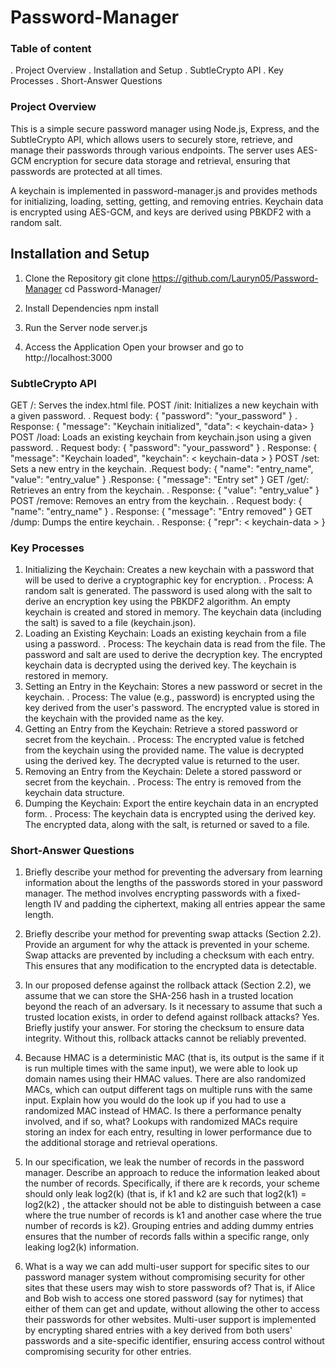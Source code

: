 # Password-Manager
### Table of content
. Project Overview
. Installation and Setup
. SubtleCrypto API
. Key Processes
. Short-Answer Questions

### Project Overview
This is a simple secure password manager using Node.js, Express, and the SubtleCrypto API, which allows users to securely store, retrieve, and manage their passwords through various endpoints. The server uses AES-GCM encryption for secure data storage and retrieval, ensuring that passwords are protected at all times.

A keychain is implemented in password-manager.js and provides methods for initializing, loading, setting, getting, and removing entries. Keychain data is encrypted using AES-GCM, and keys are derived using PBKDF2 with a random salt.

## Installation and Setup
1. Clone the Repository
git clone https://github.com/Lauryn05/Password-Manager
cd Password-Manager/

2.	Install Dependencies
npm install

3.	Run the Server
node server.js

4.	Access the Application
Open your browser and go to http://localhost:3000

### SubtleCrypto API
GET /: Serves the index.html file.
POST /init: Initializes a new keychain with a given password.
 . Request body: { "password": "your_password" }
 . Response: { "message": "Keychain initialized", "data": < keychain-data> }
POST /load: Loads an existing keychain from keychain.json using a given password.
 . Request body: { "password": "your_password" }
 . Response: { "message": "Keychain loaded", "keychain": < keychain-data > }
POST /set: Sets a new entry in the keychain.
 .Request body: { "name": "entry_name", "value": "entry_value" }
 .Response: { "message": "Entry set" }
GET /get/: Retrieves an entry from the keychain.
 . Response: { "value": "entry_value" }
POST /remove: Removes an entry from the keychain.
 . Request body: { "name": "entry_name" }
 . Response: { "message": "Entry removed" }
GET /dump: Dumps the entire keychain.
 . Response: { "repr": < keychain-data > }

### Key Processes
1.	Initializing the Keychain: Creates a new keychain with a password that will be used to derive a cryptographic key for encryption.
    . Process:
    A random salt is generated.
    The password is used along with the salt to derive an encryption key using the PBKDF2 algorithm.
    An empty keychain is created and stored in memory.
    The keychain data (including the salt) is saved to a file (keychain.json).
2.	Loading an Existing Keychain: Loads an existing keychain from a file using a password.
    . Process:
    The keychain data is read from the file.
    The password and salt are used to derive the decryption key.
    The encrypted keychain data is decrypted using the derived key.
    The keychain is restored in memory.
3.	Setting an Entry in the Keychain: Stores a new password or secret in the keychain.
	. Process:
    The value (e.g., password) is encrypted using the key derived from the user's password.
    The encrypted value is stored in the keychain with the provided name as the key.
4.	Getting an Entry from the Keychain: Retrieve a stored password or secret from the keychain.
	. Process:
    The encrypted value is fetched from the keychain using the provided name.
    The value is decrypted using the derived key.
    The decrypted value is returned to the user.
5.	Removing an Entry from the Keychain: Delete a stored password or secret from the keychain.
	. Process: The entry is removed from the keychain data structure.
6.	Dumping the Keychain: Export the entire keychain data in an encrypted form.
	. Process:
	The keychain data is encrypted using the derived key.
	The encrypted data, along with the salt, is returned or saved to a file.

### Short-Answer Questions
1.	Briefly describe your method for preventing the adversary from learning information about the lengths of the passwords stored in your password manager.
The method involves encrypting passwords with a fixed-length IV and padding the ciphertext, making all entries appear the same length.

2.	Briefly describe your method for preventing swap attacks (Section 2.2). Provide an argument for why the attack is prevented in your scheme.
Swap attacks are prevented by including a checksum with each entry. This ensures that any modification to the encrypted data is detectable.

3.	In our proposed defense against the rollback attack (Section 2.2), we assume that we can store the SHA-256 hash in a trusted location beyond the reach of an adversary. Is it necessary to assume that such a trusted location exists, in order to defend against rollback attacks? Yes. Briefly justify your answer.
For storing the checksum to ensure data integrity. Without this, rollback attacks cannot be reliably prevented.

4.	Because HMAC is a deterministic MAC (that is, its output is the same if it is run multiple times with the same input), we were able to look up domain names using their HMAC values. There are also randomized MACs, which can output different tags on multiple runs with the same input. Explain how you would do the look up if you had to use a randomized MAC instead of HMAC. Is there a performance penalty involved, and if so, what?
Lookups with randomized MACs require storing an index for each entry, resulting in lower performance due to the additional storage and retrieval operations.

5.	In our specification, we leak the number of records in the password manager. Describe an approach to reduce the information leaked about the number of records. Specifically, if there are k records, your scheme should only leak log2(k) (that is, if k1 and k2 are such that log2(k1)   =   log2(k2) , the attacker should not be able to distinguish between a case where the true number of records is k1 and another case where the true number of records is k2).
Grouping entries and adding dummy entries ensures that the number of records falls within a specific range, only leaking log2(k) information.
 
6.	What is a way we can add multi-user support for specific sites to our password manager system without compromising security for other sites that these users may wish to store passwords of? That is, if Alice and Bob wish to access one stored password (say for nytimes) that either of them can get and update, without allowing the other to access their passwords for other websites.
Multi-user support is implemented by encrypting shared entries with a key derived from both users' passwords and a site-specific identifier, ensuring access control without compromising security for other entries.


